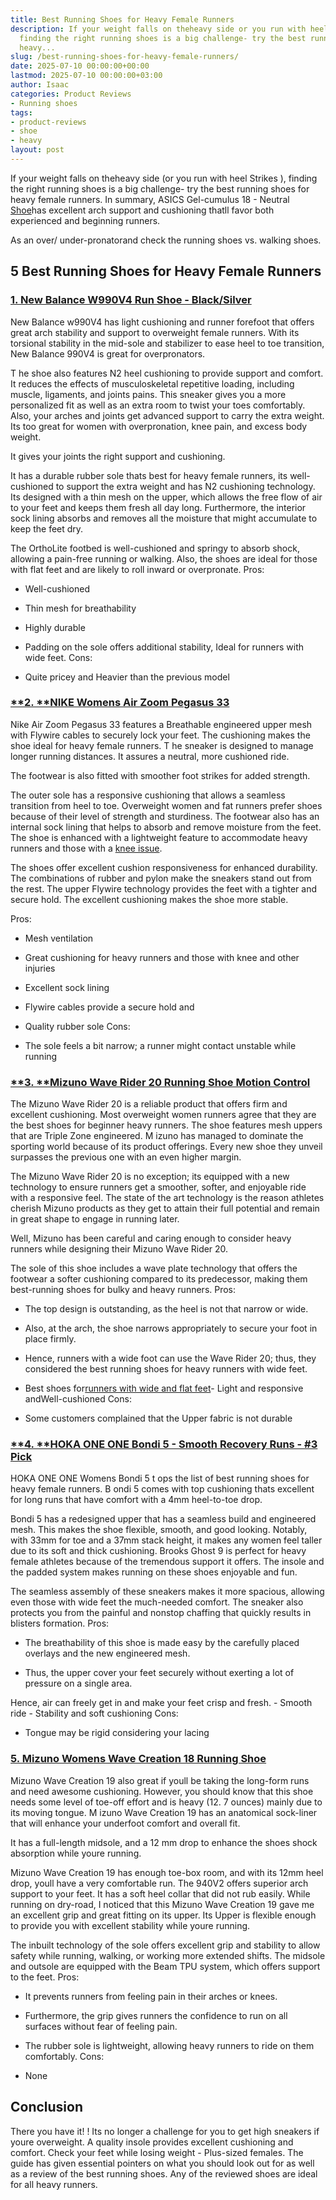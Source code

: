 ```yaml
---
title: Best Running Shoes for Heavy Female Runners
description: If your weight falls on theheavy side or you run with heel Strikes ,
  finding the right running shoes is a big challenge- try the best running shoes for
  heavy...
slug: /best-running-shoes-for-heavy-female-runners/
date: 2025-07-10 00:00:00+00:00
lastmod: 2025-07-10 00:00:00+03:00
author: Isaac
categories: Product Reviews
- Running shoes
tags:
- product-reviews
- shoe
- heavy
layout: post
---
```

If your weight falls on theheavy side (or you run with heel Strikes ), finding the right running shoes is a big challenge- try the best running shoes for heavy female runners. In summary, ASICS Gel-cumulus 18 - Neutral [Shoe](https://pestpolicy.com/best-shoes-for-beginner-overweight-runners/)has excellent arch support and cushioning thatll favor both experienced and beginning runners.

As an over/ under-pronatorand check the running shoes vs. walking shoes.

##  5 Best Running Shoes for Heavy Female Runners

###  [1. New Balance W990V4 Run Shoe - Black/Silver](https://www.amazon.com/dp/B015XY999K/?tag=p-policy-20)

New Balance w990V4 has light cushioning and runner forefoot that offers great arch stability and support to overweight female runners. With its torsional stability in the mid-sole and stabilizer to ease heel to toe transition, New Balance 990V4 is great for overpronators.

T he shoe also features N2 heel cushioning to provide support and comfort. It reduces the effects of musculoskeletal repetitive loading, including muscle, ligaments, and joints pains. This sneaker gives you a more personalized fit as well as an extra room to twist your toes comfortably. Also, your arches and joints get advanced support to carry the extra weight. Its too great for women with overpronation, knee pain, and excess body weight.

It gives your joints the right support and cushioning.

It has a durable rubber sole thats best for heavy female runners, its well-cushioned to support the extra weight and has N2 cushioning technology. Its designed with a thin mesh on the upper, which allows the free flow of air to your feet and keeps them fresh all day long. Furthermore, the interior sock lining absorbs and removes all the moisture that might accumulate to keep the feet dry.

The OrthoLite footbed is well-cushioned and springy to absorb shock, allowing a pain-free running or walking. Also, the shoes are ideal for those with flat feet and are likely to roll inward or overpronate.
Pros:

- Well-cushioned

- Thin mesh for breathability

- Highly durable

- Padding on the sole offers additional stability, Ideal for runners with wide feet. Cons:

- Quite pricey and Heavier than the previous model

###  [**2. **NIKE Womens Air Zoom Pegasus 33](https://www.amazon.com/dp/B014EC7RF0/?tag=p-policy-20)

Nike Air Zoom Pegasus 33 features a Breathable engineered upper mesh with Flywire cables to securely lock your feet. The cushioning makes the shoe ideal for heavy female runners. T he sneaker is designed to manage longer running distances. It assures a neutral, more cushioned ride.

The footwear is also fitted with smoother foot strikes for added strength.

The outer sole has a responsive cushioning that allows a seamless transition from heel to toe. Overweight women and fat runners prefer shoes because of their level of strength and sturdiness. The footwear also has an internal sock lining that helps to absorb and remove moisture from the feet. The shoe is enhanced with a lightweight feature to accommodate heavy runners and those with a [knee issue](https://pestpolicy.com/best-running-shoes-for-bad-knees/).

The shoes offer excellent cushion responsiveness for enhanced durability. The combinations of rubber and pylon make the sneakers stand out from the rest. The upper Flywire technology provides the feet with a tighter and secure hold. The excellent cushioning makes the shoe more stable.

Pros:

- Mesh ventilation

- Great cushioning for heavy runners and those with knee and other injuries

- Excellent sock lining

- Flywire cables provide a secure hold and

- Quality rubber sole Cons:

- The sole feels a bit narrow; a runner might contact unstable while running

###  [**3. **Mizuno Wave Rider 20 Running Shoe Motion Control](https://www.amazon.com/dp/B01H3EAOIS/?tag=p-policy-20)

The Mizuno Wave Rider 20 is a reliable product that offers firm and excellent cushioning. Most overweight women runners agree that they are the best shoes for beginner heavy runners. The shoe features mesh uppers that are Triple Zone engineered. M izuno has managed to dominate the sporting world because of its product offerings. Every new shoe they unveil surpasses the previous one with an even higher margin.

The Mizuno Wave Rider 20 is no exception; its equipped with a new technology to ensure runners get a smoother, softer, and enjoyable ride with a responsive feel. The state of the art technology is the reason athletes cherish Mizuno products as they get to attain their full potential and remain in great shape to engage in running later.

Well, Mizuno has been careful and caring enough to consider heavy runners while designing their Mizuno Wave Rider 20.

The sole of this shoe includes a wave plate technology that offers the footwear a softer cushioning compared to its predecessor, making them best-running shoes for bulky and heavy runners.
Pros:

- The top design is outstanding, as the heel is not that narrow or wide.

- Also, at the arch, the shoe narrows appropriately to secure your foot in place firmly.

- Hence, runners with a wide foot can use the Wave Rider 20; thus, they considered the best running shoes for heavy runners with wide feet.

- Best shoes for[runners with wide and flat feet](https://pestpolicy.com/best-running-shoes-for-men-with-flat-feet/)- Light and responsive andWell-cushioned
Cons:

- Some customers complained that the Upper fabric is not durable

###  [**4. **HOKA ONE ONE Bondi 5 - Smooth Recovery Runs - #3 Pick](https://www.amazon.com/dp/B078XMRD8Z/?tag=p-policy-20)

HOKA ONE ONE Womens Bondi 5 t ops the list of best running shoes for heavy female runners. B ondi 5 comes with top cushioning thats excellent for long runs that have comfort with a 4mm heel-to-toe drop.

Bondi 5 has a redesigned upper that has a seamless build and engineered mesh. This makes the shoe flexible, smooth, and good looking. Notably, with 33mm for toe and a 37mm stack height, it makes any women feel taller due to its soft and thick cushioning. Brooks Ghost 9 is perfect for heavy female athletes because of the tremendous support it offers. The insole and the padded system makes running on these shoes enjoyable and fun.

The seamless assembly of these sneakers makes it more spacious, allowing even those with wide feet the much-needed comfort. The sneaker also protects you from the painful and nonstop chaffing that quickly results in blisters formation.
Pros:

- The breathability of this shoe is made easy by the carefully placed overlays and the new engineered mesh.

- Thus, the upper cover your feet securely without exerting a lot of pressure on a single area.

Hence, air can freely get in and make your feet crisp and fresh. - Smooth ride - Stability and soft cushioning
Cons:

- Tongue may be rigid considering your lacing

###  [5. Mizuno Womens Wave Creation 18 Running Shoe](https://www.amazon.com/dp/B019PAPS7U/?tag=p-policy-20)

Mizuno Wave Creation 19 also great if youll be taking the long-form runs and need awesome cushioning. However, you should know that this shoe needs some level of toe-off effort and is heavy (12. 7 ounces) mainly due to its moving tongue. M izuno Wave Creation 19 has an anatomical sock-liner that will enhance your underfoot comfort and overall fit.

It has a full-length midsole, and a 12 mm drop to enhance the shoes shock absorption while youre running.

Mizuno Wave Creation 19 has enough toe-box room, and with its 12mm heel drop, youll have a very comfortable run. The 940V2 offers superior arch support to your feet. It has a soft heel collar that did not rub easily. While running on dry-road, I noticed that this Mizuno Wave Creation 19 gave me an excellent grip and great fitting on its upper. Its Upper is flexible enough to provide you with excellent stability while youre running.

The inbuilt technology of the sole offers excellent grip and stability to allow safety while running, walking, or working more extended shifts. The midsole and outsole are equipped with the Beam TPU system, which offers support to the feet.
Pros:

- It prevents runners from feeling pain in their arches or knees.

- Furthermore, the grip gives runners the confidence to run on all surfaces without fear of feeling pain.

- The rubber sole is lightweight, allowing heavy runners to ride on them comfortably.
Cons:

- None

##  **Conclusion**

There you have it! ! Its no longer a challenge for you to get high sneakers if youre overweight. A quality insole provides excellent cushioning and comfort. Check your feet while losing weight - Plus-sized females. The guide has given essential pointers on what you should look out for as well as a review of the best running shoes. Any of the reviewed shoes are ideal for all heavy runners.